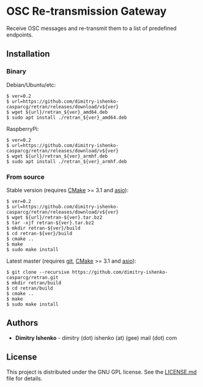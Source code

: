 # OSC Re-transmission Gateway

Receive OSC messages and re-transmit them to a list of predefined endpoints.

## Installation

### Binary

Debian/Ubuntu/etc:

```shell
$ ver=0.2
$ url=https://github.com/dimitry-ishenko-casparcg/retran/releases/download/v${ver}
$ wget ${url}/retran_${ver}_amd64.deb
$ sudo apt install ./retran_${ver}_amd64.deb
```

RaspberryPi:

```shell
$ ver=0.2
$ url=https://github.com/dimitry-ishenko-casparcg/retran/releases/download/v${ver}
$ wget ${url}/retran_${ver}_armhf.deb
$ sudo apt install ./retran_${ver}_armhf.deb
```

### From source

Stable version (requires [CMake](https://cmake.org/) >= 3.1 and
[asio](https://think-async.com/Asio/)):

```shell
$ ver=0.2
$ url=https://github.com/dimitry-ishenko-casparcg/retran/releases/download/v${ver}
$ wget ${url}/retran-${ver}.tar.bz2
$ tar -xjf retran-${ver}.tar.bz2
$ mkdir retran-${ver}/build
$ cd retran-${ver}/build
$ cmake ..
$ make
$ sudo make install
```

Latest master (requires [git](https://git-scm.com/),
[CMake](https://cmake.org/) >= 3.1 and [asio](https://think-async.com/Asio/)):

```shell
$ git clone --recursive https://github.com/dimitry-ishenko-casparcg/retran.git
$ mkdir retran/build
$ cd retran/build
$ cmake ..
$ make
$ sudo make install
```

## Authors

* **Dimitry Ishenko** - dimitry (dot) ishenko (at) (gee) mail (dot) com

## License

This project is distributed under the GNU GPL license. See the
[LICENSE.md](LICENSE.md) file for details.
